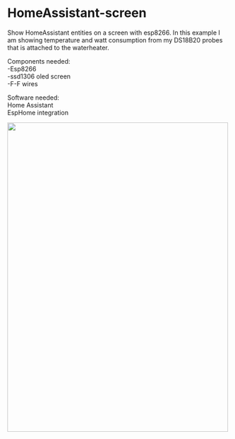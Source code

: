 
# HomeAssistant-screen
Show HomeAssistant entities on a screen with esp8266.
In this example I am showing temperature and watt consumption from my DS18B20 probes that is attached to the waterheater. 

Components needed:  
-Esp8266  
-ssd1306 oled screen  
-F-F wires  

Software needed:  
Home Assistant  
EspHome integration  



<img src="https://user-images.githubusercontent.com/59934514/152115374-f738f1ba-c2f9-4db1-921c-9a584b8af495.PNG" width="500" height="700">
